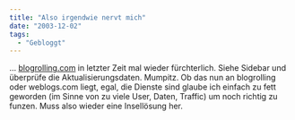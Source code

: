 ```yaml
---
title: "Also irgendwie nervt mich"
date: "2003-12-02"
tags:
  - "Gebloggt"
---
```


… [blogrolling.com](http://www.blogrolling.com) in letzter Zeit mal wieder fürchterlich. Siehe Sidebar und überprüfe die Aktualisierungsdaten. Mumpitz. Ob das nun an blogrolling oder weblogs.com liegt, egal, die Dienste sind glaube ich einfach zu fett geworden (im Sinne von zu viele User, Daten, Traffic) um noch richtig zu funzen. Muss also wieder eine Insellösung her.
